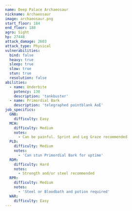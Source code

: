 ```yaml
---
name: Deep Palace Archaeosaur
nickname: Archaeosaur
image: archaeosaur.png
start_floor: 184
end_floor: 188
agro: Sight
hp: 27448
attack_damage: 2603
attack_type: Physical
vulnerabilities:
  bind: false
  heavy: true
  sleep: true
  slow: true
  stun: true
  resolution: false
abilities:
  - name: Underbite
    potency: 130
    description: 'tankbuster'
  - name: Primordial Bark
    description: 'telegraphed pointblank AoE'
job_specifics:
  GNB:
    difficulty: Easy
  MCH:
    difficulty: Medium
    notes:
      - Can be painful. Sprint and Leg Graze recommended
  PLD:
    difficulty: Medium
    notes:
      - 'Can stun Primordial Bark for uptime'
  RDM:
    difficulty: Hard
    notes:
      - Strength and/or steel recommended
  RPR:
    difficulty: Medium
    notes:
      - 'Steel or Bloodbath and potion required'
  WAR:
    difficulty: Easy
---
```

